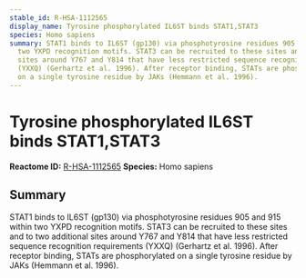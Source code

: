```yaml
---
stable_id: R-HSA-1112565
display_name: Tyrosine phosphorylated IL6ST binds STAT1,STAT3
species: Homo sapiens
summary: STAT1 binds to IL6ST (gp130) via phosphotyrosine residues 905 and 915 within
  two YXPD recognition motifs. STAT3 can be recruited to these sites and to two additional
  sites around Y767 and Y814 that have less restricted sequence recognition requirements
  (YXXQ) (Gerhartz et al. 1996). After receptor binding, STATs are phosphorylated
  on a single tyrosine residue by JAKs (Hemmann et al. 1996).
---
```


# Tyrosine phosphorylated IL6ST binds STAT1,STAT3
**Reactome ID:** [R-HSA-1112565](https://reactome.org/content/detail/R-HSA-1112565)
**Species:** Homo sapiens

## Summary

STAT1 binds to IL6ST (gp130) via phosphotyrosine residues 905 and 915 within two YXPD recognition motifs. STAT3 can be recruited to these sites and to two additional sites around Y767 and Y814 that have less restricted sequence recognition requirements (YXXQ) (Gerhartz et al. 1996). After receptor binding, STATs are phosphorylated on a single tyrosine residue by JAKs (Hemmann et al. 1996).

